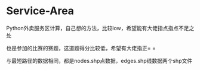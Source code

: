 # Service-Area
Python外卖服务区计算，自己想的方法，比较low，希望能有大佬指点指点不足之处

也是参加的比赛的赛题，这道题得分比较低，希望有大佬指正= =

与最短路径的数据相同，都是nodes.shp点数据，edges.shp线数据两个shp文件
